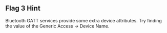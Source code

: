 ## Flag 3 Hint

Bluetooth GATT services provide some extra device attributes.  Try finding the value of the Generic Access -> Device Name.
